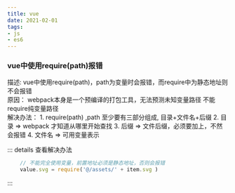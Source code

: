 ```yaml
---
title: vue
date: 2021-02-01
tags:
- js
- es6
---
```



###  vue中使用require(path)报错 

描述:       vue中使用require(path)，path为变量时会报错，而require中为静态地址则不会报错 <br>
原因：      webpack本身是一个预编译的打包工具，无法预测未知变量路径 不能require纯变量路径 <br>
解决办法：   1. require(path) ,path 至少要有三部分组成, 目录+文件名+后缀 
            2. 目录 => webpack 才知道从哪里开始查找 
            3. 后缀 => 文件后缀，必须要加上，不然会报错 
            4. 文件名 => 可用变量表示   

::: details 查看解决办法
```js
    // 不能完全使用变量，前置地址必须是静态地址，否则会报错
    value.svg = require('@/assets/' + item.svg )  
```
:::